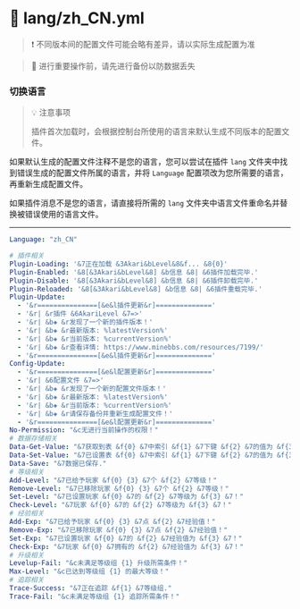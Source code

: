 # 📘 lang/zh_CN.yml

> ❗ 不同版本间的配置文件可能会略有差异，请以实际生成配置为准

> 🚫 进行重要操作前，请先进行备份以防数据丢失

### 切换语言

> 💡 注意事项
>
> 插件首次加载时，会根据控制台所使用的语言来默认生成不同版本的配置文件。

如果默认生成的配置文件注释不是您的语言，您可以尝试在插件 `lang` 文件夹中找到错误生成的配置文件所属的语言，并将 `Language`
配置项改为您所需要的语言，再重新生成配置文件。

如果插件消息不是您的语言，请直接将所需的 `lang` 文件夹中语言文件重命名并替换被错误使用的语言文件。

---

``` yaml
Language: "zh_CN"

# 插件相关
Plugin-Loading: '&7正在加载 &3Akari&bLevel&8&f... &8{0}'
Plugin-Enabled: '&8[&3Akari&bLevel&8] &b信息 &8| &6插件加载完毕.'
Plugin-Disable: '&8[&3Akari&bLevel&8] &b信息 &8| &6插件卸载完毕.'
Plugin-Reloaded: '&8[&3Akari&bLevel&8] &b信息 &8| &6插件重载完毕.'
Plugin-Update:
  - '&r===============[&e&l插件更新&r]=============='
  - '&r| &r插件 &6AkariLevel &7=>'
  - '&r| &b◈ &r发现了一个新的插件版本！'
  - '&r| &b◈ &r最新版本: %latestVersion%'
  - '&r| &b◈ &r当前版本: %currentVersion%'
  - '&r| &b◈ &r查看详情: https://www.minebbs.com/resources/7199/'
  - '&r===============[&e&l插件更新&r]=============='
Config-Update:
  - '&r===============[&e&l配置更新&r]=============='
  - '&r| &6配置文件 &7=>'
  - '&r| &b◈ &r发现了一个新的配置文件版本！'
  - '&r| &b◈ &r最新版本: %latestVersion%'
  - '&r| &b◈ &r当前版本: %currentVersion%'
  - '&r| &b◈ &r请保存备份并重新生成配置文件！'
  - '&r===============[&e&l配置更新&r]=============='
No-Permission: "&c无进行当前操作的权限！"
# 数据存储相关
Data-Get-Value: "&7获取到表 &f{0} &7中索引 &f{1} &7下键 &f{2} &7的值为 &f{3} &7."
Data-Set-Value: "&7已设置表 &f{0} &7中索引 &f{1} &7下键 &f{2} &7的值为 &f{3} &7."
Data-Save: "&7数据已保存."
# 等级相关
Add-Level: "&7已给予玩家 &f{0} {3} &7个 &f{2} &7等级！"
Remove-Level: "&7已移除玩家 &f{0} {3} &7个 &f{2} &7等级！"
Set-Level: "&7已设置玩家 &f{0} &7的 &f{2} &7等级为 &f{3} &7！"
Check-Level: "&7玩家 &f{0} &7的 &f{2} &7等级为 &f{3} &7！"
# 经验相关
Add-Exp: "&7已给予玩家 &f{0} {3} &7点 &f{2} &7经验值！"
Remove-Exp: "&7已移除玩家 &f{0} {3} &7点 &f{2} &7经验值！"
Set-Exp: "&7已设置玩家 &f{0} &7的 &f{2} &7经验值为 &f{3} &7！"
Check-Exp: "&7玩家 &f{0} &7拥有的 &f{2} &7经验值为 &f{3} &7！"
# 升级相关
Levelup-Fail: "&c未满足等级组 {1} 升级所需条件！"
Max-Level: "&c已达到等级组 {1} 的最大等级！"
# 追踪相关
Trace-Success: "&7正在追踪 &f{1} &7等级组."
Trace-Fail: "&c未满足等级组 {1} 追踪所需条件！"
```